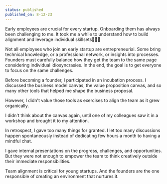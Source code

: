 ```yaml
---
status: published
published_on: 8-12-23
---
```

Early employees are crucial for every startup. Onboarding them has always been challenging to me. It took me a while to understand how to build alignment and leverage individual skillsets🧑🏽‍💼

Not all employees who join an early startup are entrepreneurial. Some bring technical knowledge, or a professional network, or insights into processes. Founders must carefully balance how they get the team to the same page considering individual idiosyncrasies. In the end, the goal is to get everyone to focus on the same challenges. 

Before becoming a founder, I participated in an incubation process. I discussed the business model canvas, the value proposition canvas, and so many other tools that helped me shape the business proposal. 

However, I didn't value those tools as exercises to align the team as it grew organically. 

I didn't think about the canvas again, until one of my colleagues saw it in a workshop and brought it to my attention. 

In retrospect, I gave too many things for granted. I let too many discussions happen spontaneously instead of dedicating few hours a month to having a mindful chat. 

I gave internal presentations on the progress, challenges, and opportunities. But they were not enough to empower the team to think creatively outside their immediate responsibilities. 

Team alignment is critical for young startups. And the founders are the one responsible of creating an environment that nurtures it. 